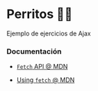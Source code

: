 # Perritos 🐶🐶

 Ejemplo de ejercicios de Ajax

### Documentación

- [`Fetch` API @ MDN](https://developer.mozilla.org/en-US/docs/Web/API/Fetch_API)

- [Using `fetch` @ MDN](https://developer.mozilla.org/en-US/docs/Web/API/Fetch_API/Using_Fetch)
